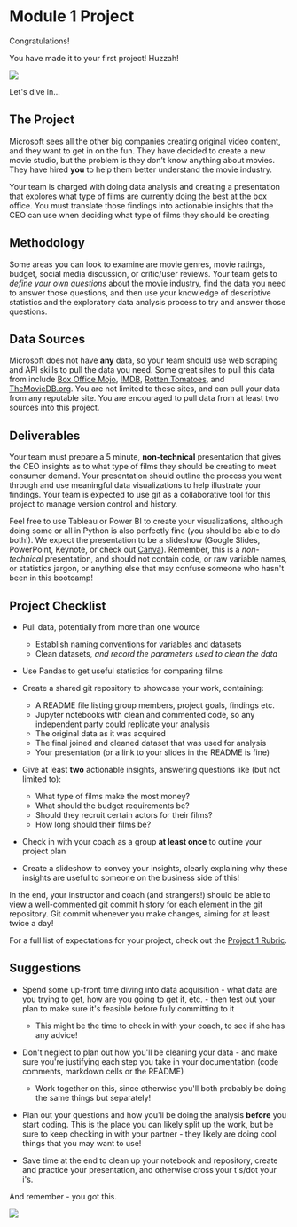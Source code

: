 # Module 1 Project

Congratulations! 

You have made it to your first project! Huzzah!

![](https://media.giphy.com/media/3otPoS81loriI9sO8o/giphy.gif)

Let's dive in...

## The Project

Microsoft sees all the other big companies creating original video content, and they want to get in on the fun. They have decided to create a new movie studio, but the problem is they don’t know anything about movies. They have hired **you** to help them better understand the movie industry.

Your team is charged with doing data analysis and creating a presentation that explores what type of films are currently doing the best at the box office. You must translate those findings into actionable insights that the CEO can use when deciding what type of films they should be creating. 

## Methodology 

Some areas you can look to examine are movie genres, movie ratings, budget, social media discussion, or critic/user reviews. Your team gets to *define your own questions* about the movie industry, find the data you need to answer those questions, and then use your knowledge of descriptive statistics and the exploratory data analysis process to try and answer those questions. 

## Data Sources

Microsoft does not have **any** data, so your team should use web scraping and API skills to pull the data you need.  Some great sites to pull this data from include [Box Office Mojo](https://www.boxofficemojo.com/), [IMDB](https://www.imdb.com/), [Rotten Tomatoes](https://www.rottentomatoes.com/), and [TheMovieDB.org](https://www.themoviedb.org/?language=en-US). You are not limited to these sites, and can pull your data from any reputable site. You are encouraged to pull data from at least two sources into this project.  

## Deliverables

Your team must prepare a 5 minute, **non-technical** presentation that gives the CEO insights as to what type of films they should be creating to meet consumer demand. Your presentation should outline the process you went through and use meaningful data visualizations to help illustrate your findings. Your team is expected to use git as a collaborative tool for this project to manage version control and history.

Feel free to use Tableau or Power BI to create your visualizations, although doing some or all in Python is also perfectly fine (you should be able to do both!). We expect the presentation to be a slideshow (Google Slides, PowerPoint, Keynote, or check out [Canva](https://www.canva.com/)). Remember, this is a *non-technical* presentation, and should not contain code, or raw variable names, or statistics jargon, or anything else that may confuse someone who hasn't been in this bootcamp!

## Project Checklist

- Pull data, potentially from more than one wource

    - Establish naming conventions for variables and datasets
    - Clean datasets, *and record the parameters used to clean the data*

- Use Pandas to get useful statistics for comparing films

- Create a shared git repository to showcase your work, containing:

    - A README file listing group members, project goals, findings etc.
    - Jupyter notebooks with clean and commented code, so any independent party could replicate your analysis
    - The original data as it was acquired
    - The final joined and cleaned dataset that was used for analysis
    - Your presentation (or a link to your slides in the README is fine)

- Give at least **two** actionable insights, answering questions like (but not limited to):

    - What type of films make the most money?
    - What should the budget requirements be? 
    - Should they recruit certain actors for their films?
    - How long should their films be?

- Check in with your coach as a group **at least once** to outline your project plan

- Create a slideshow to convey your insights, clearly explaining why these insights are useful to someone on the business side of this!

In the end, your instructor and coach (and strangers!) should be able to view a well-commented git commit history for each element in the git repository. Git commit whenever you make changes, aiming for at least twice a day! 

For a full list of expectations for your project, check out the [Project 1 Rubric](https://docs.google.com/document/d/1dvIQQ-kdQi8wJVNvq17Q9-jV7-E6HnNH34vy0-931TQ/edit?usp=sharing).

## Suggestions

- Spend some up-front time diving into data acquisition - what data are you trying to get, how are you going to get it, etc. - then test out your plan to make sure it's feasible before fully committing to it

    - This might be the time to check in with your coach, to see if she has any advice!

- Don't neglect to plan out how you'll be cleaning your data - and make sure you're justifying each step you take in your documentation (code comments, markdown cells or the README)

    - Work together on this, since otherwise you'll both probably be doing the same things but separately!

- Plan out your questions and how you'll be doing the analysis **before** you start coding. This is the place you can likely split up the work, but be sure to keep checking in with your partner - they likely are doing cool things that you may want to use!

- Save time at the end to clean up your notebook and repository, create and practice your presentation, and otherwise cross your t's/dot your i's. 

And remember - you got this.

![](https://media.giphy.com/media/58Fpg8SUYQxaom04tB/giphy.gif)
